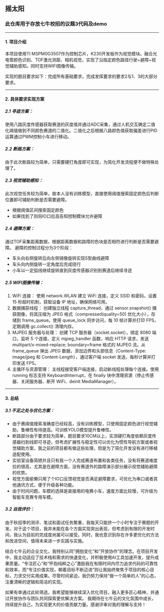 ## 摇太阳
### 此仓库用于存放七牛校招的议题3代码及demo
---
#### 1. 项目介绍
本项目使用TI MSPM0G3507作为控制芯片，K230开发板作为视觉模块。融合光电管颜色识别、TOF激光测距、相机视觉，实现了沿指定颜色路径行驶+避障+视觉辅助感知。同时支持WIFI图像传输。

实现的题目要求如下：完成所有基础要求，完成发挥要求的要求2与1、3的大部分要求。

---

#### 2. 具体要求实现方案
##### 2.1 寻迹方案：
使用八路灰度传感器获取赛道的灰度值并通过ADC采集，通过人机交互确定二值化阈值做到不同颜色赛道的二值化。二值化之后根据八路颜色值获取偏差进行PID运算通过PWM控制小车进行移动。
##### 2.2 断路方案：
由于此次断路较为简单，只需要硬打角度即可实现，为简化开发流程便不做特殊处理了。
##### 2.3 视觉辅助感知：
此次视觉任务较为简单，故本人没有训练模型，直接使用阈值搜索固定颜色后判断位置即可辅助判断是否需要避障。
- 根据阈值区间搜索固定颜色
- 如果找到了则将IO口拉高告知控制模块允许避障
##### 2.4 避障方案：
通过TOF采集距离数据，根据距离数据和路障的色块是否相符进行判断是否需要避障。
避障的控制过程分为3个阶段：
- 车头向右侧旋转后向左侧镜像旋转实现S型曲线避障
- 车头向内侧旋转一定角度后完成绕行
- 小车以一定弧线继续旋转直到灰度传感器识别到赛道后继续寻迹
##### 2.5 WIFI图像传输：
1. WiFi 连接：
使用 network.WLAN 建立 WiFi 连接，定义 SSID 和密码，设置 15 秒超时机制，获取设备 IP 地址，确保网络可用。
2. 数据捕获线程：
创建独立线程 capture_thread，通过 sensor.snapshot() 捕获图像，将其压缩为 JPEG 格式（compressed(quality=50) 优化大小），存储到 frame_queue。使用 queue_lock 同步访问，每 10 帧计算并打印 FPS，定期调用 gc.collect() 清理内存。
3. MJPEG 服务器与处理：
创建 TCP 服务器（socket.socket），绑定 8080 端口，监听 5 个连接。定义 mjpeg_handler 函数，响应 HTTP 请求，发送 multipart/x-mixed-replace; boundary=frame 格式的 MJPEG 流。从 frame_queue 弹出 JPEG 数据，添加边界和头部信息（Content-Type: image/jpeg 和 Content-Length），通过客户端 socket 发送，每秒计算并打印发送 FPS。
4. 主循环与资源管理：
主线程接受客户端连接，启动新线程处理每个连接。使用 running 标志支持 KeyboardInterrupt，在 finally 块中清理资源（停止传感器、关闭服务器、断开 WiFi、deinit MediaManager）。

---

#### 3. 总结
##### 3.1 不足之处与优化方案：
- 由于赛阈值搜索准确度已经较高，没有训练模型，只使用固定颜色进行视觉辅助，鲁棒性有待提高。可训练YOLO模型提升鲁棒性。
- 断路部分由于要求较为简单，题目要求10CM以上，实测硬打角度依赖灰度传感器扫到线即可寻迹，但考虑扩展性与稳定性可以优化为惯性导航方案或者视觉辅助方案，我之前的项目都有做这些处理，但是为了简化开发没有进行移植适配使用。
- 实验室设备简陋并且只有我一个人完成赛道布置和各类任务，没有将赛道难度拉的很高，尤其是在避障方面，没有赛道外的路障演示部分展示视觉辅助避障的优势。
- 视觉方面偷懒只用了个IO口反馈视觉是否满足避障要求，可优化为串口或者其他通讯方式，便于升级各种功能。
- 由于时间问题，车模的选择是直接用的电赛小车，速度方面比较慢，可升级为智能车竞赛专用车模。
##### 3.2 自我评价：

由于秋招季的测评、笔试和面试任务繁重，我每天只能挤一个小时专注于赛题的开发。对于这个项目，我并未能在各个方面实现突出表现，但考虑到有限的开发时间，我认为目前的完成度尚属可以接受。同时，我也意识到存在许多更优化的方法和改进空间，值得未来进一步实践与实施。

结合七牛云的企业文化，我特别认同“拥抱变化”和“开放协作”的理念。在项目开发中，我主动适应了技术栈和需求的快速变化，并积极使用AI工具加速开发，提升成果质量。“专注匠心”和“怀抱纯粹之心”激励我在有限时间内尽力追求代码的可靠性和效率，而“专注价值实现，朝着目标不断迈进”则让我始终聚焦于项目的核心目标，力求交付实用成果。尽管时间紧迫，我仍努力保持“做一个简单的人”的心态，注重清晰的逻辑和简洁的实现。

如果有幸通过此轮筛选，我希望能够继续深入优化项目，融入更多匠心精神，并通过开放协作与团队共同探索更优解决方案。
我期待在七牛云的文化氛围中成长，持续提升自己，为实现更大的价值贡献力量。感谢评审对我的理解与支持！


